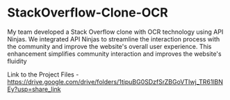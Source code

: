 # StackOverflow-Clone-OCR
My team developed a Stack Overflow clone with OCR technology using API Ninjas. We integrated API Ninjas to streamline the interaction process with the community and improve the website's overall user experience. This enhancement simplifies community interaction and improves the website's fluidity

Link to the Project Files - https://drive.google.com/drive/folders/1tipuBG0SDzfSrZBGoVTIwj_TR61lBNEy?usp=share_link
